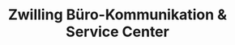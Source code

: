 ---
title: "Zwilling Büro-Kommunikation & Service Center"
url: /moerfelden-walldorf/zwilling-buero-kommunikation-und-service-center/
shop: Schreibwaren
---